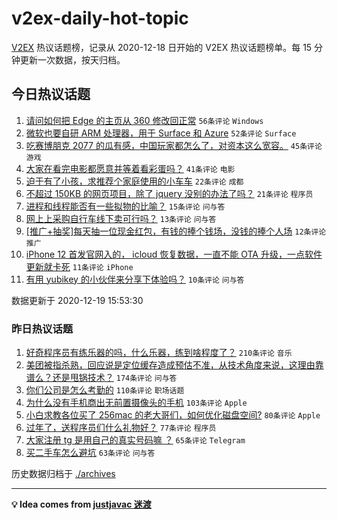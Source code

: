 # v2ex-daily-hot-topic

[V2EX](https://www.v2ex.com/) 热议话题榜，记录从 2020-12-18 日开始的 V2EX 热议话题榜单。每 15 分钟更新一次数据，按天归档。

## 今日热议话题

<!-- TODAY BEGIN -->
1. [请问如何把 Edge 的主页从 360 修改回正常](https://www.v2ex.com/t/736961) ``56条评论`` ``Windows``
1. [微软也要自研 ARM 处理器，用于 Surface 和 Azure](https://www.v2ex.com/t/736954) ``52条评论`` ``Surface``
1. [吃赛博朋克 2077 的瓜有感，中国玩家都怎么了，对资本这么宽容。](https://www.v2ex.com/t/736999) ``45条评论`` ``游戏``
1. [大家在看完电影都愿意并等着看彩蛋吗？](https://www.v2ex.com/t/736956) ``41条评论`` ``电影``
1. [迫于有了小孩，求推荐个家庭使用的小车车](https://www.v2ex.com/t/737009) ``22条评论`` ``成都``
1. [不超过 150KB 的网页项目，除了 jquery 没别的办法了吗？](https://www.v2ex.com/t/737048) ``21条评论`` ``程序员``
1. [进程和线程能否有一些拟物的比喻？](https://www.v2ex.com/t/737011) ``15条评论`` ``问与答``
1. [网上上采购自行车线下卖可行吗？](https://www.v2ex.com/t/737006) ``13条评论`` ``问与答``
1. [[推广+抽奖]每天抽一位现金红包，有钱的捧个钱场，没钱的捧个人场](https://www.v2ex.com/t/737020) ``12条评论`` ``推广``
1. [iPhone 12 首发官网入的， icloud 恢复数据，一直不能 OTA 升级，一点软件更新就卡死](https://www.v2ex.com/t/737015) ``11条评论`` ``iPhone``
1. [有用 yubikey 的小伙伴来分享下体验吗？](https://www.v2ex.com/t/737030) ``10条评论`` ``问与答``

数据更新于 2020-12-19 15:53:30
<!-- TODAY END -->

### 昨日热议话题

<!-- YESTERDAY BEGIN -->
1. [好奇程序员有练乐器的吗，什么乐器，练到啥程度了？](https://www.v2ex.com/t/736641) ``210条评论`` ``音乐``
1. [美团被指杀熟，回应说是定位缓存造成预估不准，从技术角度来说，这理由靠谱么？还是甩锅技术？](https://www.v2ex.com/t/736637) ``174条评论`` ``问与答``
1. [你们公司是怎么考勤的](https://www.v2ex.com/t/736660) ``110条评论`` ``职场话题``
1. [为什么没有手机商出无前置摄像头的手机](https://www.v2ex.com/t/736611) ``103条评论`` ``Apple``
1. [小白求教各位买了 256mac 的老大哥们，如何优化磁盘空间?](https://www.v2ex.com/t/736679) ``80条评论`` ``Apple``
1. [过年了，送程序员们什么礼物好？](https://www.v2ex.com/t/736680) ``77条评论`` ``程序员``
1. [大家注册 tg 是用自己的真实号码嘛 ？](https://www.v2ex.com/t/736605) ``65条评论`` ``Telegram``
1. [买二手车怎么避坑](https://www.v2ex.com/t/736668) ``63条评论`` ``问与答``
<!-- YESTERDAY END -->

历史数据归档于 [./archives](./archives)

---

**💡 Idea comes from [justjavac 迷渡](https://github.com/justjavac/)**
